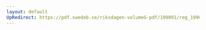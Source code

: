 ```yaml
---
layout: default
UpRedirect: https://pdf.swedeb.se/riksdagen-volumeG-pdf/199091/reg_199091/reg_199091_1003.pdf
---
```

